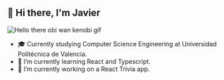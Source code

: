 ## 👋 Hi there, I'm Javier
![Hello there obi wan kenobi gif](https://user-images.githubusercontent.com/84251991/167663499-1d47ba6f-9f21-458b-b277-04f580f23876.gif)

- 🎓 Currently studying Computer Science Engineering at Universidad Politécnica de Valencia.
- 🌱 I’m currently learning React and Typescript.
- 🔭 I’m currently working on a React Trivia app. 

<!--
Here are some ideas to get you started:

- 👯 I’m looking to collaborate on ...
- 🤔 I’m looking for help with ...
- 💬 Ask me about ...
- 📫 How to reach me: 
- 😄 Pronouns: ...
- ⚡ Fun fact: ...
### Welcome to my Github Profile!
-->
